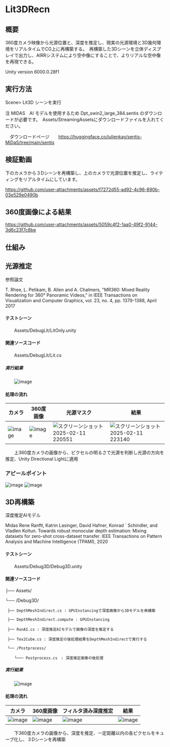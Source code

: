 # Lit3DRecn
## 概要
360度カメラ映像から光源位置と、深度を推定し、現実の光源環境と3D幾何環境をリアルタイムでCG上に再構築する。　再構築した3Dシーンを立体ディスプレイで出力し、AIRRシステムにより空中像にすることで、よりリアルな空中像を再現できる。


Unity version 6000.0.28f1

## 実行方法

 Scene> Lit3D シーンを実行

注
MIDAS　AI モデルを使用するため Dpt_swin2_large_384.sentis のダウンロードが必要です。　Assets/StreamingAssetsにダウンロードファイルを入れてください。
 
 　ダウンロードページ　　https://huggingface.co/julienkay/sentis-MiDaS/tree/main/sentis
## 検証動画

下のカメラから３Dシーンを再構築し、上のカメラで光源位置を推定し、ライティングをリアルタイムにしています。

https://github.com/user-attachments/assets/f7272d55-ad92-4c96-890b-03e529e0490b

## 360度画像による結果

https://github.com/user-attachments/assets/5059c4f2-1aa0-49f2-9144-3d6c23f7c8be




## 仕組み

## 光源推定
参照論文

T. Rhee, L. Petikam, B. Allen and A. Chalmers, "MR360: Mixed Reality Rendering for 360° Panoramic Videos," in IEEE Transactions on Visualization and Computer Graphics, vol. 23, no. 4, pp. 1379-1388, April 2017
#### テストシーン
　　Assets/DebugLit/LitOnly.unity

#### 関連ソースコード
　　Assets/DebugLit/Lit.cs      
      
##### 実行結果
　　![image](https://github.com/user-attachments/assets/2510d470-7598-4b9a-953a-56592713eaf2)


#### 処理の流れ
|カメラ|360度画像|光源マスク|結果|
|---|---|---|---|
|![image](https://github.com/user-attachments/assets/18f011ca-5914-447e-83a2-cda49ebdcc4e)|![image](https://github.com/user-attachments/assets/7b93d271-94ac-419d-baac-a7c5d903ceae)|![スクリーンショット 2025-02-11 220551](https://github.com/user-attachments/assets/69e28ed3-e252-4e20-b0f2-33aa880ad82b)|![スクリーンショット 2025-02-11 223140](https://github.com/user-attachments/assets/cc258f9f-cd30-4a14-850f-0a21472e105f)


　　上360度カメラの画像から、ピクセルの明るさで光源を判断し光源の方向を推定、Unity Directional Lightに適用

###  アピールポイント
![image](https://github.com/user-attachments/assets/8ae8f4e7-69d6-47ec-bec7-73ff72812a50)
![image](https://github.com/user-attachments/assets/6e4ef982-b75e-431e-b6fd-b78e4efb7b58)





## 3D再構築

深度推定AIモデル

Midas
Rene Ranftl, Katrin Lasinger, David Hafner, Konrad ´
Schindler, and Vladlen Koltun. Towards robust monocular
depth estimation: Mixing datasets for zero-shot cross-dataset
transfer. IEEE Transactions on Pattern Analysis and Machine Intelligence (TPAMI), 2020

#### テストシーン
　　Assets/Debug3D/Debug3D.unity

#### 関連ソースコード

├── Assets/    

   └── /Debug3D/ 
   
     ├── DepthMeshIndirect.cs : GPUInstancingで深度画像から3Dモデルを再構築
     
     ├── DepthMeshIndirect.compute : GPUInstancing
     
     ├── RunAI.cs : 深度推定AIモデルで画像の深度を推定する
     
     ├── Tex2Cube.cs : 深度推定の後処理結果をDepthMeshIndirectで実行する
     
     └── /Postprocess/ 
     
        └─── Postprocess.cs　: 深度推定画像の後処理
        

##### 実行結果
　　![image](https://github.com/user-attachments/assets/629de104-6941-4175-8427-d54bcfb954fd)

#### 処理の流れ
|カメラ|360度画像|フィルタ済み深度推定|結果|
|---|---|---|---|
|![image](https://github.com/user-attachments/assets/6a799a6c-339e-4bc4-a462-c61c24263eff)|![image](https://github.com/user-attachments/assets/7b93d271-94ac-419d-baac-a7c5d903ceae)|![image](https://github.com/user-attachments/assets/54389e90-a957-4b8c-8b94-a97dec9cf1a8)|![image](https://github.com/user-attachments/assets/39685b15-62c1-4f3e-ad00-2d2162cd2533)

　　下360度カメラの画像から、深度を推定、一定距離以内の各ピクセルをキューブ化し、３Dシーンを再構築








